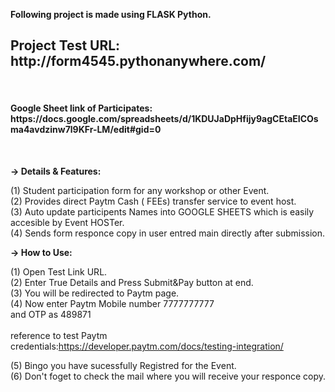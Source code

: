 <b>Following project is made using FLASK Python.</b><br>

<h2>Project Test URL: http://form4545.pythonanywhere.com/</h2><br>

<h4>Google Sheet link of Participates: https://docs.google.com/spreadsheets/d/1KDUJaDpHfijy9agCEtaEICOsma4avdzinw7l9KFr-LM/edit#gid=0 </h4><br>

<b>-> Details & Features:</b>

(1) Student participation form for any workshop or other Event. <br>
(2) Provides direct Paytm Cash ( FEEs) transfer service to event host.<br>
(3) Auto update participents Names into GOOGLE SHEETS which is easily accesible by Event HOSTer.<br>
(4) Sends form responce copy in user entred main directly after submission.<br>

<b>-> How to Use:</b>

(1) Open Test Link URL.<br>
(2) Enter True Details and Press Submit&Pay button at end.<br>
(3) You will be redirected to Paytm page. <br>
(4) Now enter Paytm Mobile number 7777777777<br>
                           and OTP as 489871<br>
                           <br>
    reference to test Paytm credentials:https://developer.paytm.com/docs/testing-integration/<br>                
                           
(5) Bingo you have sucessfully Registred for the Event.<br>
(6) Don't foget to check the mail where you will receive your responce copy.<br>
